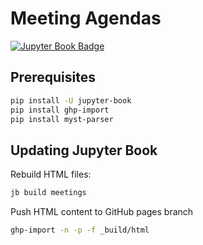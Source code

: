 # Meeting Agendas

[![Jupyter Book Badge](https://jupyterbook.org/badge.svg)]( https://daanmatch.github.io/meeting-agendas/)

## Prerequisites

``` zsh
pip install -U jupyter-book
pip install ghp-import
pip install myst-parser
```

## Updating Jupyter Book

Rebuild HTML files:

``` zsh
jb build meetings
```

Push HTML content to GitHub pages branch

``` zsh
ghp-import -n -p -f _build/html
```
